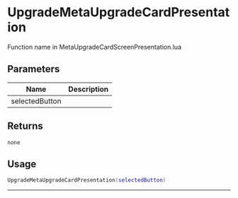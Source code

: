 # UpgradeMetaUpgradeCardPresentation

Function name in MetaUpgradeCardScreenPresentation.lua

## Parameters

| Name           | Description |
| -------------- | ----------- |
| selectedButton |             |

## Returns

`none`

## Usage

```lua
UpgradeMetaUpgradeCardPresentation(selectedButton)
```

---

